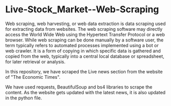 # Live-Stock_Market--Web-Scraping
Web scraping, web harvesting, or web data extraction is data scraping used for extracting data from websites. The web scraping software may directly access the World Wide Web using the Hypertext Transfer Protocol or a web browser. While web scraping can be done manually by a software user, the term typically refers to automated processes implemented using a bot or web crawler. It is a form of copying in which specific data is gathered and copied from the web, typically into a central local database or spreadsheet, for later retrieval or analysis.

In this repository, we have scraped the Live news section from the website of "The Economic Times".

We have used requests, BeautifulSoup and bs4 libraries to scrape the content. As the website gets updated with the latest news, it is also updated in the python file.
